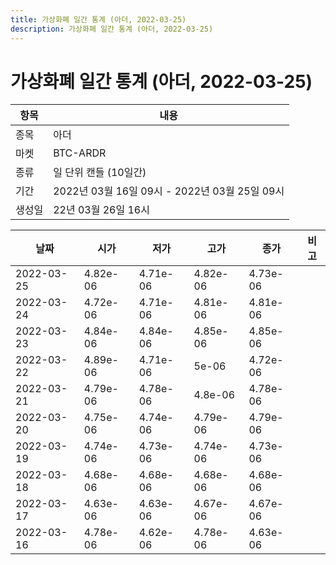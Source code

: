 ```yaml
---
title: 가상화폐 일간 통계 (아더, 2022-03-25)
description: 가상화폐 일간 통계 (아더, 2022-03-25)
---
```


가상화폐 일간 통계 (아더, 2022-03-25)
===

|항목|내용|
|--|--|
|종목|아더|
|마켓|BTC-ARDR|
|종류|일 단위 캔들 (10일간)|
|기간|2022년 03월 16일 09시 - 2022년 03월 25일 09시|
|생성일|22년 03월 26일 16시|


|날짜|시가|저가|고가|종가|비고|
|--|--|--|--|--|--|
|2022-03-25|4.82e-06|4.71e-06|4.82e-06|4.73e-06|    |
|2022-03-24|4.72e-06|4.71e-06|4.81e-06|4.81e-06|    |
|2022-03-23|4.84e-06|4.84e-06|4.85e-06|4.85e-06|    |
|2022-03-22|4.89e-06|4.71e-06|5e-06|4.72e-06|    |
|2022-03-21|4.79e-06|4.78e-06|4.8e-06|4.78e-06|    |
|2022-03-20|4.75e-06|4.74e-06|4.79e-06|4.79e-06|    |
|2022-03-19|4.74e-06|4.73e-06|4.74e-06|4.73e-06|    |
|2022-03-18|4.68e-06|4.68e-06|4.68e-06|4.68e-06|    |
|2022-03-17|4.63e-06|4.63e-06|4.67e-06|4.67e-06|    |
|2022-03-16|4.78e-06|4.62e-06|4.78e-06|4.63e-06|    |
